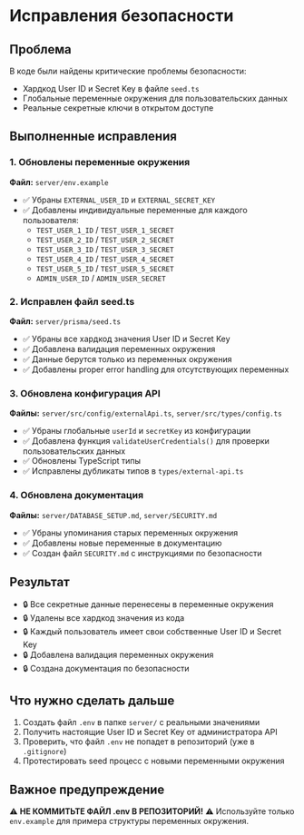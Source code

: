 # Исправления безопасности

## Проблема
В коде были найдены критические проблемы безопасности:
- Хардкод User ID и Secret Key в файле `seed.ts`
- Глобальные переменные окружения для пользовательских данных
- Реальные секретные ключи в открытом доступе

## Выполненные исправления

### 1. Обновлены переменные окружения
**Файл:** `server/env.example`
- ✅ Убраны `EXTERNAL_USER_ID` и `EXTERNAL_SECRET_KEY`
- ✅ Добавлены индивидуальные переменные для каждого пользователя:
  - `TEST_USER_1_ID` / `TEST_USER_1_SECRET`
  - `TEST_USER_2_ID` / `TEST_USER_2_SECRET`  
  - `TEST_USER_3_ID` / `TEST_USER_3_SECRET`
  - `TEST_USER_4_ID` / `TEST_USER_4_SECRET`
  - `TEST_USER_5_ID` / `TEST_USER_5_SECRET`
  - `ADMIN_USER_ID` / `ADMIN_USER_SECRET`

### 2. Исправлен файл seed.ts
**Файл:** `server/prisma/seed.ts`
- ✅ Убраны все хардкод значения User ID и Secret Key
- ✅ Добавлена валидация переменных окружения
- ✅ Данные берутся только из переменных окружения
- ✅ Добавлены proper error handling для отсутствующих переменных

### 3. Обновлена конфигурация API
**Файлы:** `server/src/config/externalApi.ts`, `server/src/types/config.ts`
- ✅ Убраны глобальные `userId` и `secretKey` из конфигурации
- ✅ Добавлена функция `validateUserCredentials()` для проверки пользовательских данных
- ✅ Обновлены TypeScript типы
- ✅ Исправлены дубликаты типов в `types/external-api.ts`

### 4. Обновлена документация
**Файлы:** `server/DATABASE_SETUP.md`, `server/SECURITY.md`
- ✅ Убраны упоминания старых переменных окружения
- ✅ Добавлены новые переменные в документацию
- ✅ Создан файл `SECURITY.md` с инструкциями по безопасности

## Результат
- 🔒 Все секретные данные перенесены в переменные окружения
- 🔒 Удалены все хардкод значения из кода
- 🔒 Каждый пользователь имеет свои собственные User ID и Secret Key
- 🔒 Добавлена валидация переменных окружения
- 🔒 Создана документация по безопасности

## Что нужно сделать дальше
1. Создать файл `.env` в папке `server/` с реальными значениями
2. Получить настоящие User ID и Secret Key от администратора API
3. Проверить, что файл `.env` не попадет в репозиторий (уже в `.gitignore`)
4. Протестировать seed процесс с новыми переменными окружения

## Важное предупреждение
⚠️ **НЕ КОММИТЬТЕ ФАЙЛ .env В РЕПОЗИТОРИЙ!** ⚠️
Используйте только `env.example` для примера структуры переменных окружения. 